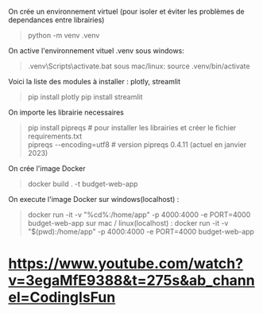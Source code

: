On crée un environnement virtuel (pour isoler et éviter les problèmes de dependances entre librairies)
> python -m venv .venv

On active l'environnement vituel .venv
sous windows:</br>
> .venv\Scripts\activate.bat
sous mac/linux:
> source .venv/bin/activate

Voici la liste des modules à installer : plotly, streamlit
> pip install plotly
> pip install streamlit

On importe les librairie necessaires
> pip install pipreqs # pour installer les librairies et créer le fichier requirements.txt</br>
> pipreqs --encoding=utf8 # version pipreqs 0.4.11 (actuel en janvier 2023)

On crée l'image Docker
> docker build . -t budget-web-app

On execute l'image Docker
sur windows(localhost) : 
> docker run -it -v "%cd%:/home/app" -p 4000:4000 -e PORT=4000 budget-web-app
sur mac / linux(localhost) :
> docker run -it -v "$(pwd):/home/app" -p 4000:4000 -e PORT=4000 budget-web-app

# https://www.youtube.com/watch?v=3egaMfE9388&t=275s&ab_channel=CodingIsFun
